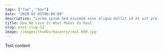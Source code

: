 ```yaml
---
tags: ["foo", "bar"]
date: "2020-02-05T00:00:00"
description: "Lorem ipsum Sed eiusmod esse aliqua mollit id et sit proident dolor nulla sed"
title: How We Live Is What Makes Us Real.
slug: post-slug-12
image: /images/thumbs/masonry/real-600.jpg
---
```

Test content

